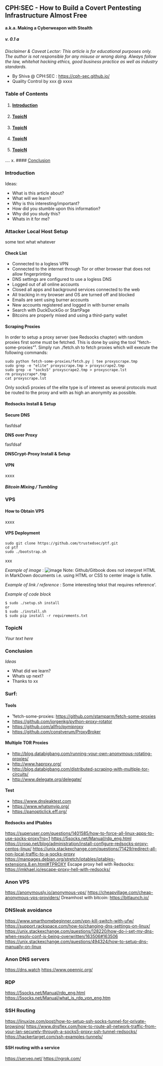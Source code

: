 ## CPH:SEC - How to Build a Covert Pentesting Infrastructure Almost Free
#### a.k.a. Making a Cyberweapon with Stealth
##### v. 0.1 a

_Disclaimer & Caveat Lector: This article is for educational purposes only. The author is not responsible for any misuse or wrong doing. Always follow the law, whitehat hacking ethics, good business practice as well as industry standards._

+ By Shiva @ CPH:SEC : https://cph-sec.github.io/
+ Quality Control by xxx @ xxxx

### **Table of Contents**

1. #### [Introduction](#Introduction)
2. #### [TopicN](#TopicN)
3. #### [TopicN](#TopicN)
4. #### [TopicN](#TopicN)
5. #### [TopicN](#TopicN)
....
x. #### [Conclusion](#Conclusion)



### <a id="Introduction"></a>Introduction

 Ideas:
+ What is this article about?
+ What will we learn?
+ Why is this interesting/important?
+ How did you stumble upon this information?
+ Why did you study this?
+ Whats in it for me?

### <a id="localhost"></a>Attacker Local Host Setup

some text what whatever

#### <a id="checklist"></a>Check List

- Connected to a logless VPN
- Connected to the internet through Tor or other browser that does not allow fingerprinting
- DNS settings are configured to use a logless DNS
- Logged out of all online accounts
- Closed all apps and background services connected to the web
- All tracking in my browser and OS are turned off and blocked
- Emails are sent using burner accounts
- New accounts registered and logged in with burner emails
- Search with DuckDuckGo or StartPage
- Bitcoins are properly mixed and using a third-party wallet


#### <a id="scraping"></a>Scraping Proxies

In order to setup a proxy server (see Redsocks chapter) with random proxies first some must be fetched. This is done by using the tool "fetch-some-proxies"¹. Simply run ./fetch.sh to fetch proxies which will execute the following commands:

```
sudo python fetch-some-proxies/fetch.py | tee proxyscrape.tmp
sudo grep -e "elite" proxyscrape.tmp > proxyscrape2.tmp
sudo grep -e "socks5" proxyscrape2.tmp > proxyscrape.lst
rm proxyscrape*.tmp
cat proxyscrape.lst
```
Only socks5 proxies of the elite type is of interest as several protocols must be routed to the proxy and with as high an anonymity as possible.


#### <a id="redsocks"></a>Redsocks Install & Setup



#### <a id="TopicN"></a>Secure DNS

fasfdsaf

**DNS over Proxy**

fasfdsaf

**DNSCrypt-Proxy Install & Setup**


#### <a id="TopicN"></a>VPN

xxxx

##### <a id="TopicN"></a>Bitcoin Mixing / Tumbling



### <a id="TopicN"></a>VPS


#### <a id="TopicN"></a>How to Obtain VPS

xxxx

#### <a id="TopicN"></a>VPS Deployment


```
sudo git clone https://github.com/trustedsec/ptf.git
cd ptf
sudo ./bootstrap.sh
```

xxx

_Example of image_ : ![image](imagename.png)
Note: Github/Gitbook does not interpret HTML in MarkDown documents i.e. using HTML or CSS to center image is futile.

_Example of link / reference_ : Some interesting tekst that requires reference'.


_Example of code block_
```
$ sudo ./setup.sh install
or
$ sudo ./install.sh
$ sudo pip install -r requirements.txt
```

### <a id="TopicN"></a>TopicN

_Your text here_


### <a id="Conclusion"></a>Conclusion

_Ideas_
+ What did we learn?
+ Whats up next?
+ Thanks to xx


### Surf:

#### Tools
+ ¹fetch-some-proxies: https://github.com/stamparm/fetch-some-proxies
+ https://github.com/jorgenkg/python-proxy-rotator
+ https://github.com/allfro/pymiproxy
+ https://github.com/constverum/ProxyBroker

#### Multiple TOR Proxies
+ http://blog.databigbang.com/running-your-own-anonymous-rotating-proxies/
+ http://www.haproxy.org/
+ http://blog.databigbang.com/distributed-scraping-with-multiple-tor-circuits/
+ http://www.delegate.org/delegate/

#### Test
+ https://www.dnsleaktest.com
+ https://www.whatsmyip.org/
+ https://panopticlick.eff.org/

#### Redsocks and IPtables
https://superuser.com/questions/1401585/how-to-force-all-linux-apps-to-use-socks-proxy?rq=1
https://5socks.net/Manual/rdp_eng.html
https://crosp.net/blog/administration/install-configure-redsocks-proxy-centos-linux/
https://unix.stackexchange.com/questions/71429/redirect-all-non-local-traffic-to-a-socks-proxy
https://manpages.debian.org/stretch/iptables/iptables-extensions.8.en.html#TPROXY
Escape proxy hell with Redsocks: https://jmkhael.io/escape-proxy-hell-with-redsocks/

### Anon VPS
https://anonymously.io/anonymous-vps/
https://cheapvillage.com/cheap-anonymous-vps-providers/
Dreamhost with bitcoin: https://bitlaunch.io/

### DNSleak avoidance
https://www.smarthomebeginner.com/vpn-kill-switch-with-ufw/
https://support.rackspace.com/how-to/changing-dns-settings-on-linux/
https://unix.stackexchange.com/questions/128220/how-do-i-set-my-dns-when-resolv-conf-is-being-overwritten/163506#163506
https://unix.stackexchange.com/questions/494324/how-to-setup-dns-manually-on-linux

### Anon DNS servers
https://dns.watch
https://www.opennic.org/

### RDP
https://5socks.net/Manual/rdp_eng.html
https://5socks.net/Manual/what_is_rdp_vpn_eng.htm

### SSH Routing
https://linuxize.com/post/how-to-setup-ssh-socks-tunnel-for-private-browsing/
https://www.dnsflex.com/how-to-route-all-network-traffic-from-your-lan-securely-through-a-socks5-proxy-ssh-tunnel-redsocks/
https://hackertarget.com/ssh-examples-tunnels/

#### SSH routing with a service
https://serveo.net/
https://ngrok.com/
